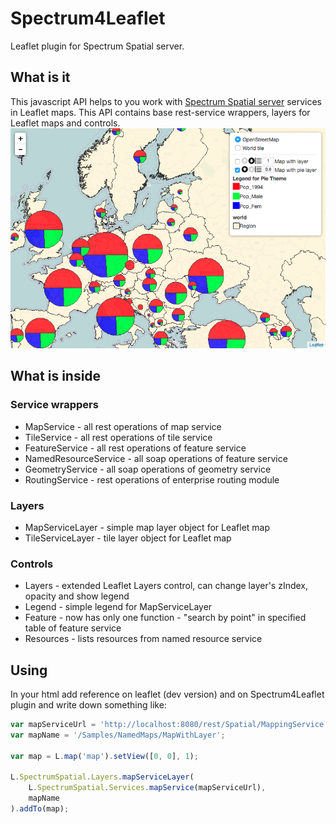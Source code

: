 # Spectrum4Leaflet
Leaflet plugin for Spectrum Spatial server.

## What is it
This javascript API helps to you work with [Spectrum Spatial server](http://www.mapinfo.com/products/server/) services in Leaflet maps. This API contains base rest-service wrappers, layers for Leaflet maps and controls.
![Spectrum4Leaflet sample](https://raw.githubusercontent.com/Estimap/Spectrum4Leaflet/gh-pages/images/sample.png)

## What is inside
### Service wrappers
* MapService - all rest operations of map service
* TileService - all rest operations of tile service
* FeatureService - all rest operations of feature service
* NamedResourceService - all soap operations of feature service
* GeometryService - all soap operations of geometry service
* RoutingService - rest operations of enterprise routing module

### Layers
* MapServiceLayer - simple map layer object for Leaflet map
* TileServiceLayer - tile layer object for Leaflet map

### Controls
* Layers - extended Leaflet Layers control, can change layer's zIndex, opacity and show legend
* Legend - simple legend for MapServiceLayer
* Feature - now has only one function - "search by point" in specified table of feature service
* Resources - lists resources from named resource service

## Using
In your html add reference on leaflet (dev version) and on Spectrum4Leaflet plugin and write down something like:
```javascript
var mapServiceUrl = 'http://localhost:8080/rest/Spatial/MappingService';
var mapName = '/Samples/NamedMaps/MapWithLayer';

var map = L.map('map').setView([0, 0], 1);

L.SpectrumSpatial.Layers.mapServiceLayer(
	L.SpectrumSpatial.Services.mapService(mapServiceUrl),
	mapName
).addTo(map);
```
